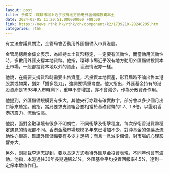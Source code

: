 ```yaml
---
layout: post
title: 余偉文：環球市場上近乎沒有地方動用外匯儲備投資本土
date: 2024-02-05 11:20:51.000000000 +08:00
link: https://news.rthk.hk/rthk/ch/component/k2/1739210-20240205.htm
categories: rthk
---
```


有立法會議員關注，金管局會否動用外匯儲備入市買港股。

金管局總裁余偉文表示，為維持本土貨幣穩定，一定要有流動性，而當動用流動性時，多數用外匯支撐本地貨幣。他指，環球市場近乎沒有地方動用外匯儲備投資本土市場，一般都投資本地以外的資產，香港情況亦一樣。

他說，在需要支撐貨幣時需要出售資產，若投資本地資產，形容屆時不論出售本港股票或物業，猶如「插多幾刀」，強調要慎重考慮。他又指出，外匯基金持有的港股資產是1998年入市時剩下，重申不會增加，亦不會減少，作為分散資產作用。

他提到，外匯儲備規模要有多大，其他央行亦難有確實數字，部分會以多少個月出口等來釐定。他指，當局要求支資組合要相當於基礎貨幣的1.7、1.8倍，以證明香港抗震力、流動性高。

他說，面對金融環境有很多不明朗性、不同衝擊及衝擊程度，每次保衛香港貨幣穩定遇見的情況都不同。香港金融市場規模多年來已增加不少，對沖基金的彈藥及流動性亦很高，難講外匯儲備要有多少才足夠；而且一旦減少儲備，對市場的心理影響亦大。

另外，副總裁李達志提到，要以長遠方式看待外匯基金投資表現，不同年份會有波動。他指，本港過往30年長期通脹2.1%，外匯基金平均投資回報率4.5%，達到一定保本增值作用。
